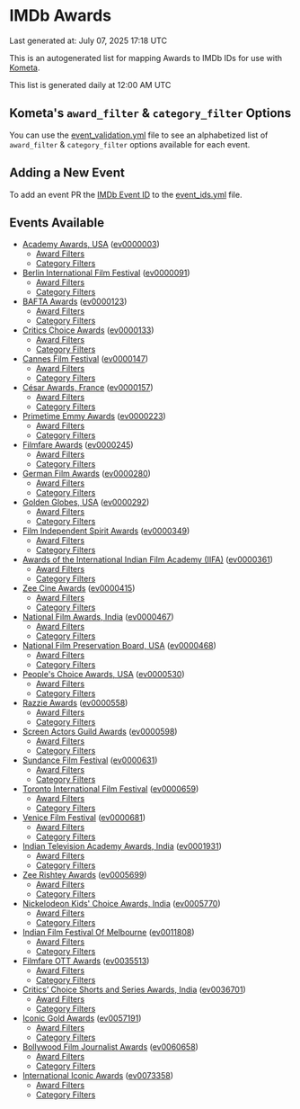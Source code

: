 # IMDb Awards

Last generated at: July 07, 2025 17:18 UTC

This is an autogenerated list for mapping Awards to IMDb IDs for use with [Kometa](https://github.com/Kometa-Team/Kometa).

This list is generated daily at 12:00 AM UTC 

## Kometa's `award_filter` & `category_filter` Options

You can use the [event_validation.yml](https://github.com/Kometa-Team/IMDb-Awards/blob/master/event_validation.yml) file to see an alphabetized list of `award_filter` & `category_filter` options available for each event.

## Adding a New Event

To add an event PR the [IMDb Event ID](https://www.imdb.com/event/all/) to the [event_ids.yml](https://github.com/Kometa-Team/IMDb-Awards/blob/master/event_ids.yml) file.

## Events Available

* [Academy Awards, USA](https://www.imdb.com/event/ev0000003) ([ev0000003](https://github.com/Kometa-Team/IMDb-Awards/blob/master/event_validation.yml#L1))
  * [Award Filters](https://github.com/Kometa-Team/IMDb-Awards/blob/master/event_validation.yml#L6)
  * [Category Filters](https://github.com/Kometa-Team/IMDb-Awards/blob/master/event_validation.yml#L14)
* [Berlin International Film Festival](https://www.imdb.com/event/ev0000091) ([ev0000091](https://github.com/Kometa-Team/IMDb-Awards/blob/master/event_validation.yml#L148))
  * [Award Filters](https://github.com/Kometa-Team/IMDb-Awards/blob/master/event_validation.yml#L153)
  * [Category Filters](https://github.com/Kometa-Team/IMDb-Awards/blob/master/event_validation.yml#L351)
* [BAFTA Awards](https://www.imdb.com/event/ev0000123) ([ev0000123](https://github.com/Kometa-Team/IMDb-Awards/blob/master/event_validation.yml#L636))
  * [Award Filters](https://github.com/Kometa-Team/IMDb-Awards/blob/master/event_validation.yml#L641)
  * [Category Filters](https://github.com/Kometa-Team/IMDb-Awards/blob/master/event_validation.yml#L674)
* [Critics Choice Awards](https://www.imdb.com/event/ev0000133) ([ev0000133](https://github.com/Kometa-Team/IMDb-Awards/blob/master/event_validation.yml#L1170))
  * [Award Filters](https://github.com/Kometa-Team/IMDb-Awards/blob/master/event_validation.yml#L1173)
  * [Category Filters](https://github.com/Kometa-Team/IMDb-Awards/blob/master/event_validation.yml#L1178)
* [Cannes Film Festival](https://www.imdb.com/event/ev0000147) ([ev0000147](https://github.com/Kometa-Team/IMDb-Awards/blob/master/event_validation.yml#L1279))
  * [Award Filters](https://github.com/Kometa-Team/IMDb-Awards/blob/master/event_validation.yml#L1284)
  * [Category Filters](https://github.com/Kometa-Team/IMDb-Awards/blob/master/event_validation.yml#L1453)
* [César Awards, France](https://www.imdb.com/event/ev0000157) ([ev0000157](https://github.com/Kometa-Team/IMDb-Awards/blob/master/event_validation.yml#L1687))
  * [Award Filters](https://github.com/Kometa-Team/IMDb-Awards/blob/master/event_validation.yml#L1691)
  * [Category Filters](https://github.com/Kometa-Team/IMDb-Awards/blob/master/event_validation.yml#L1696)
* [Primetime Emmy Awards](https://www.imdb.com/event/ev0000223) ([ev0000223](https://github.com/Kometa-Team/IMDb-Awards/blob/master/event_validation.yml#L1756))
  * [Award Filters](https://github.com/Kometa-Team/IMDb-Awards/blob/master/event_validation.yml#L1761)
  * [Category Filters](https://github.com/Kometa-Team/IMDb-Awards/blob/master/event_validation.yml#L1768)
* [Filmfare Awards](https://www.imdb.com/event/ev0000245) ([ev0000245](https://github.com/Kometa-Team/IMDb-Awards/blob/master/event_validation.yml#L2979))
  * [Award Filters](https://github.com/Kometa-Team/IMDb-Awards/blob/master/event_validation.yml#L2983)
  * [Category Filters](https://github.com/Kometa-Team/IMDb-Awards/blob/master/event_validation.yml#L2992)
* [German Film Awards](https://www.imdb.com/event/ev0000280) ([ev0000280](https://github.com/Kometa-Team/IMDb-Awards/blob/master/event_validation.yml#L3083))
  * [Award Filters](https://github.com/Kometa-Team/IMDb-Awards/blob/master/event_validation.yml#L3088)
  * [Category Filters](https://github.com/Kometa-Team/IMDb-Awards/blob/master/event_validation.yml#L3111)
* [Golden Globes, USA](https://www.imdb.com/event/ev0000292) ([ev0000292](https://github.com/Kometa-Team/IMDb-Awards/blob/master/event_validation.yml#L3184))
  * [Award Filters](https://github.com/Kometa-Team/IMDb-Awards/blob/master/event_validation.yml#L3189)
  * [Category Filters](https://github.com/Kometa-Team/IMDb-Awards/blob/master/event_validation.yml#L3197)
* [Film Independent Spirit Awards](https://www.imdb.com/event/ev0000349) ([ev0000349](https://github.com/Kometa-Team/IMDb-Awards/blob/master/event_validation.yml#L3371))
  * [Award Filters](https://github.com/Kometa-Team/IMDb-Awards/blob/master/event_validation.yml#L3374)
  * [Category Filters](https://github.com/Kometa-Team/IMDb-Awards/blob/master/event_validation.yml#L3383)
* [Awards of the International Indian Film Academy (IIFA)](https://www.imdb.com/event/ev0000361) ([ev0000361](https://github.com/Kometa-Team/IMDb-Awards/blob/master/event_validation.yml#L3423))
  * [Award Filters](https://github.com/Kometa-Team/IMDb-Awards/blob/master/event_validation.yml#L3426)
  * [Category Filters](https://github.com/Kometa-Team/IMDb-Awards/blob/master/event_validation.yml#L3436)
* [Zee Cine Awards](https://www.imdb.com/event/ev0000415) ([ev0000415](https://github.com/Kometa-Team/IMDb-Awards/blob/master/event_validation.yml#L3531))
  * [Award Filters](https://github.com/Kometa-Team/IMDb-Awards/blob/master/event_validation.yml#L3533)
  * [Category Filters](https://github.com/Kometa-Team/IMDb-Awards/blob/master/event_validation.yml#L3543)
* [National Film Awards, India](https://www.imdb.com/event/ev0000467) ([ev0000467](https://github.com/Kometa-Team/IMDb-Awards/blob/master/event_validation.yml#L3650))
  * [Award Filters](https://github.com/Kometa-Team/IMDb-Awards/blob/master/event_validation.yml#L3654)
  * [Category Filters](https://github.com/Kometa-Team/IMDb-Awards/blob/master/event_validation.yml#L3668)
* [National Film Preservation Board, USA](https://www.imdb.com/event/ev0000468) ([ev0000468](https://github.com/Kometa-Team/IMDb-Awards/blob/master/event_validation.yml#L3863))
  * [Award Filters](https://github.com/Kometa-Team/IMDb-Awards/blob/master/event_validation.yml#L3866)
  * [Category Filters](https://github.com/Kometa-Team/IMDb-Awards/blob/master/event_validation.yml#L3868)
* [People's Choice Awards, USA](https://www.imdb.com/event/ev0000530) ([ev0000530](https://github.com/Kometa-Team/IMDb-Awards/blob/master/event_validation.yml#L3871))
  * [Award Filters](https://github.com/Kometa-Team/IMDb-Awards/blob/master/event_validation.yml#L3874)
  * [Category Filters](https://github.com/Kometa-Team/IMDb-Awards/blob/master/event_validation.yml#L3877)
* [Razzie Awards](https://www.imdb.com/event/ev0000558) ([ev0000558](https://github.com/Kometa-Team/IMDb-Awards/blob/master/event_validation.yml#L4120))
  * [Award Filters](https://github.com/Kometa-Team/IMDb-Awards/blob/master/event_validation.yml#L4123)
  * [Category Filters](https://github.com/Kometa-Team/IMDb-Awards/blob/master/event_validation.yml#L4128)
* [Screen Actors Guild Awards](https://www.imdb.com/event/ev0000598) ([ev0000598](https://github.com/Kometa-Team/IMDb-Awards/blob/master/event_validation.yml#L4168))
  * [Award Filters](https://github.com/Kometa-Team/IMDb-Awards/blob/master/event_validation.yml#L4171)
  * [Category Filters](https://github.com/Kometa-Team/IMDb-Awards/blob/master/event_validation.yml#L4173)
* [Sundance Film Festival](https://www.imdb.com/event/ev0000631) ([ev0000631](https://github.com/Kometa-Team/IMDb-Awards/blob/master/event_validation.yml#L4199))
  * [Award Filters](https://github.com/Kometa-Team/IMDb-Awards/blob/master/event_validation.yml#L4202)
  * [Category Filters](https://github.com/Kometa-Team/IMDb-Awards/blob/master/event_validation.yml#L4253)
* [Toronto International Film Festival](https://www.imdb.com/event/ev0000659) ([ev0000659](https://github.com/Kometa-Team/IMDb-Awards/blob/master/event_validation.yml#L4371))
  * [Award Filters](https://github.com/Kometa-Team/IMDb-Awards/blob/master/event_validation.yml#L4374)
  * [Category Filters](https://github.com/Kometa-Team/IMDb-Awards/blob/master/event_validation.yml#L4431)
* [Venice Film Festival](https://www.imdb.com/event/ev0000681) ([ev0000681](https://github.com/Kometa-Team/IMDb-Awards/blob/master/event_validation.yml#L4511))
  * [Award Filters](https://github.com/Kometa-Team/IMDb-Awards/blob/master/event_validation.yml#L4516)
  * [Category Filters](https://github.com/Kometa-Team/IMDb-Awards/blob/master/event_validation.yml#L4858)
* [Indian Television Academy Awards, India](https://www.imdb.com/event/ev0001931) ([ev0001931](https://github.com/Kometa-Team/IMDb-Awards/blob/master/event_validation.yml#L5315))
  * [Award Filters](https://github.com/Kometa-Team/IMDb-Awards/blob/master/event_validation.yml#L5318)
  * [Category Filters](https://github.com/Kometa-Team/IMDb-Awards/blob/master/event_validation.yml#L5327)
* [Zee Rishtey Awards](https://www.imdb.com/event/ev0005699) ([ev0005699](https://github.com/Kometa-Team/IMDb-Awards/blob/master/event_validation.yml#L5519))
  * [Award Filters](https://github.com/Kometa-Team/IMDb-Awards/blob/master/event_validation.yml#L5521)
  * [Category Filters](https://github.com/Kometa-Team/IMDb-Awards/blob/master/event_validation.yml#L5523)
* [Nickelodeon Kids' Choice Awards, India](https://www.imdb.com/event/ev0005770) ([ev0005770](https://github.com/Kometa-Team/IMDb-Awards/blob/master/event_validation.yml#L5602))
  * [Award Filters](https://github.com/Kometa-Team/IMDb-Awards/blob/master/event_validation.yml#L5604)
  * [Category Filters](https://github.com/Kometa-Team/IMDb-Awards/blob/master/event_validation.yml#L5607)
* [Indian Film Festival Of Melbourne](https://www.imdb.com/event/ev0011808) ([ev0011808](https://github.com/Kometa-Team/IMDb-Awards/blob/master/event_validation.yml#L5642))
  * [Award Filters](https://github.com/Kometa-Team/IMDb-Awards/blob/master/event_validation.yml#L5644)
  * [Category Filters](https://github.com/Kometa-Team/IMDb-Awards/blob/master/event_validation.yml#L5656)
* [Filmfare OTT Awards](https://www.imdb.com/event/ev0035513) ([ev0035513](https://github.com/Kometa-Team/IMDb-Awards/blob/master/event_validation.yml#L5679))
  * [Award Filters](https://github.com/Kometa-Team/IMDb-Awards/blob/master/event_validation.yml#L5681)
  * [Category Filters](https://github.com/Kometa-Team/IMDb-Awards/blob/master/event_validation.yml#L5687)
* [Critics’ Choice Shorts and Series Awards, India](https://www.imdb.com/event/ev0036701) ([ev0036701](https://github.com/Kometa-Team/IMDb-Awards/blob/master/event_validation.yml#L5770))
  * [Award Filters](https://github.com/Kometa-Team/IMDb-Awards/blob/master/event_validation.yml#L5772)
  * [Category Filters](https://github.com/Kometa-Team/IMDb-Awards/blob/master/event_validation.yml#L5775)
* [Iconic Gold Awards](https://www.imdb.com/event/ev0057191) ([ev0057191](https://github.com/Kometa-Team/IMDb-Awards/blob/master/event_validation.yml#L5793))
  * [Award Filters](https://github.com/Kometa-Team/IMDb-Awards/blob/master/event_validation.yml#L5795)
  * [Category Filters](https://github.com/Kometa-Team/IMDb-Awards/blob/master/event_validation.yml#L5797)
* [Bollywood Film Journalist Awards](https://www.imdb.com/event/ev0060658) ([ev0060658](https://github.com/Kometa-Team/IMDb-Awards/blob/master/event_validation.yml#L5904))
  * [Award Filters](https://github.com/Kometa-Team/IMDb-Awards/blob/master/event_validation.yml#L5906)
  * [Category Filters](https://github.com/Kometa-Team/IMDb-Awards/blob/master/event_validation.yml#L5911)
* [International Iconic Awards](https://www.imdb.com/event/ev0073358) ([ev0073358](https://github.com/Kometa-Team/IMDb-Awards/blob/master/event_validation.yml#L5923))
  * [Award Filters](https://github.com/Kometa-Team/IMDb-Awards/blob/master/event_validation.yml#L5925)
  * [Category Filters](https://github.com/Kometa-Team/IMDb-Awards/blob/master/event_validation.yml#L5929)
